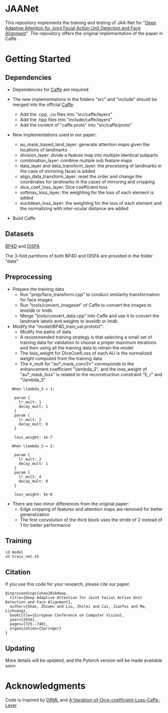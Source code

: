 # JAANet
This repository implements the training and testing of JAA-Net for "[Deep Adaptive Attention for Joint Facial Action Unit Detection and Face Alignment](http://openaccess.thecvf.com/content_ECCV_2018/papers/Zhiwen_Shao_Deep_Adaptive_Attention_ECCV_2018_paper.pdf)". The repository offers the original implementation of the paper in Caffe

# Getting Started
## Dependencies
- Dependencies for [Caffe](http://caffe.berkeleyvision.org/install_apt.html) are required

- The new implementations in the folders "src" and "include" should be merged into the official [Caffe](https://github.com/BVLC/caffe):
  - Add the .cpp, .cu files into "src/caffe/layers"
  - Add the .hpp files into "include/caffe/layers"
  - Add the content of "caffe.proto" into "src/caffe/proto"

- New implementations used in our paper:
  - au_mask_based_land_layer: generate attention maps given the locations of landmarks
  - division_layer: divide a feature map into multiple identical subparts
  - combination_layer: combine mutiple sub feature maps
  - data_layer and data_transform_layer: the processing of landmarks in the case of mirroring faces is added
  - align_data_transform_layer: reset the order and change the coordinates for landmarks in the cases of mirroring and cropping
  - dice_coef_loss_layer: Dice coefficient loss
  - softmax_loss_layer: the weighting for the loss of each element is added
  - euclidean_loss_layer: the weighting for the loss of each element and the normalizing with inter-ocular distance are added

- Build Caffe 

## Datasets
[BP4D](http://www.cs.binghamton.edu/~lijun/Research/3DFE/3DFE_Analysis.html) and [DISFA](http://www.engr.du.edu/mmahoor/DISFA.htm)

The 3-fold partitions of both BP4D and DISFA are provided in the folder "data"

## Preprocessing
- Prepare the training data
  - Run "prep/face_transform.cpp" to conduct similarity transformation for face images
  - Run "tools/convert_imageset" of Caffe to convert the images to leveldb or lmdb
  - Merge "tools/convert_data.cpp" into Caffe and use it to convert the landmark labels and weights to leveldb or lmdb
- Modify the "model/BP4D_train_val.prototxt":
  - Modify the paths of data
  - A recommended training strategy is that selecting a small set of training data for validation to choose a proper maximum iterations and then using all the training data to retrain the model
  - The loss_weight for DiceCoefLoss of each AU is the normalized weight computed from the training data
  - The lr_mult for "au*_mask_conv3*" corresponds to the enhancement coefficient "\lambda_3", and the loss_weight of "au*_mask_loss" is related to the reconstruction constraint "E_r" and "\lambda_3"
```
   When \lambda_3 = 1:
   
    param {
      lr_mult: 1
      decay_mult: 1
    }
    param {
      lr_mult: 2
      decay_mult: 0
    }
    
    loss_weight: 1e-7
```
```
   When \lambda_3 = 2:
   
    param {
      lr_mult: 2
      decay_mult: 1
    }
    param {
      lr_mult: 4
      decay_mult: 0
    }
    
    loss_weight: 5e-8
```
- There are two minor differences from the original paper:
  - Edge cropping of features and attention maps are removed for better generalization
  - The first convolution of the third block uses the stride of 2 instead of 1 for better performance

## Training
```
cd model
sh train_net.sh
```

## Citation
If you use this code for your research, please cite our paper.
```
@inproceedings{shao2018deep,
  title={Deep Adaptive Attention for Joint Facial Action Unit Detection and Face Alignment},
  author={Shao, Zhiwen and Liu, Zhilei and Cai, Jianfei and Ma, Lizhuang},
  booktitle={European Conference on Computer Vision},
  year={2018},
  pages={725--740},
  organization={Springer}
}
```

## Updating
More details will be updated, and the Pytorch version will be made available soon

# Acknowledgments
Code is inspired by [DRML](https://github.com/zkl20061823/DRML) and [A-Variation-of-Dice-coefficient-Loss-Caffe-Layer](https://github.com/HolmesShuan/A-Variation-of-Dice-coefficient-Loss-Caffe-Layer)

